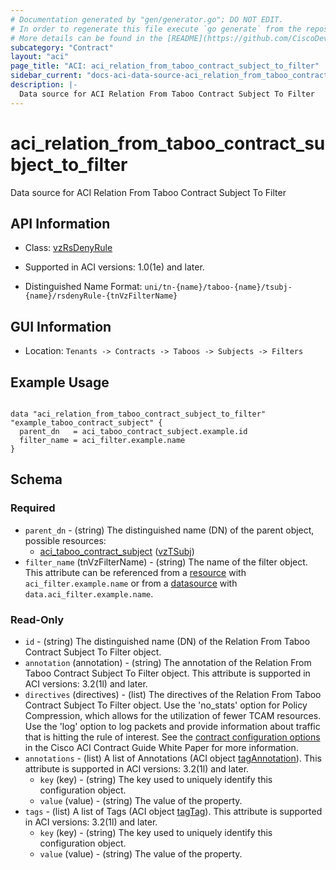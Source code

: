 ```yaml
---
# Documentation generated by "gen/generator.go"; DO NOT EDIT.
# In order to regenerate this file execute `go generate` from the repository root.
# More details can be found in the [README](https://github.com/CiscoDevNet/terraform-provider-aci/blob/master/README.md).
subcategory: "Contract"
layout: "aci"
page_title: "ACI: aci_relation_from_taboo_contract_subject_to_filter"
sidebar_current: "docs-aci-data-source-aci_relation_from_taboo_contract_subject_to_filter"
description: |-
  Data source for ACI Relation From Taboo Contract Subject To Filter
---
```


# aci_relation_from_taboo_contract_subject_to_filter #

Data source for ACI Relation From Taboo Contract Subject To Filter

## API Information ##

* Class: [vzRsDenyRule](https://pubhub.devnetcloud.com/media/model-doc-latest/docs/app/index.html#/objects/vzRsDenyRule/overview)

* Supported in ACI versions: 1.0(1e) and later.

* Distinguished Name Format: `uni/tn-{name}/taboo-{name}/tsubj-{name}/rsdenyRule-{tnVzFilterName}`

## GUI Information ##

* Location: `Tenants -> Contracts -> Taboos -> Subjects -> Filters`

## Example Usage ##

```hcl

data "aci_relation_from_taboo_contract_subject_to_filter" "example_taboo_contract_subject" {
  parent_dn   = aci_taboo_contract_subject.example.id
  filter_name = aci_filter.example.name
}

```

## Schema ##

### Required ###

* `parent_dn` - (string) The distinguished name (DN) of the parent object, possible resources:
  - [aci_taboo_contract_subject](https://registry.terraform.io/providers/CiscoDevNet/aci/latest/docs/resources/taboo_contract_subject) ([vzTSubj](https://pubhub.devnetcloud.com/media/model-doc-latest/docs/app/index.html#/objects/vzTSubj/overview))
* `filter_name` (tnVzFilterName) - (string) The name of the filter object. This attribute can be referenced from a [resource](https://registry.terraform.io/providers/CiscoDevNet/aci/latest/docs/resources/filter) with `aci_filter.example.name` or from a [datasource](https://registry.terraform.io/providers/CiscoDevNet/aci/latest/docs/data-sources/filter) with `data.aci_filter.example.name`.

### Read-Only ###

* `id` - (string) The distinguished name (DN) of the Relation From Taboo Contract Subject To Filter object.
* `annotation` (annotation) - (string) The annotation of the Relation From Taboo Contract Subject To Filter object. This attribute is supported in ACI versions: 3.2(1l) and later.
* `directives` (directives) - (list) The directives of the Relation From Taboo Contract Subject To Filter object. Use the 'no_stats' option for Policy Compression, which allows for the utilization of fewer TCAM resources. Use the 'log' option to log packets and provide information about traffic that is hitting the rule of interest. See the [contract configuration options](https://www.cisco.com/c/en/us/solutions/collateral/data-center-virtualization/application-centric-infrastructure/white-paper-c11-743951.html#Contractconfigurationoptions) in the Cisco ACI Contract Guide White Paper for more information.
* `annotations` - (list) A list of Annotations (ACI object [tagAnnotation](https://pubhub.devnetcloud.com/media/model-doc-latest/docs/app/index.html#/objects/tagAnnotation/overview)). This attribute is supported in ACI versions: 3.2(1l) and later.
    * `key` (key) - (string) The key used to uniquely identify this configuration object.
    * `value` (value) - (string) The value of the property.
* `tags` - (list) A list of Tags (ACI object [tagTag](https://pubhub.devnetcloud.com/media/model-doc-latest/docs/app/index.html#/objects/tagTag/overview)). This attribute is supported in ACI versions: 3.2(1l) and later.
    * `key` (key) - (string) The key used to uniquely identify this configuration object.
    * `value` (value) - (string) The value of the property.
